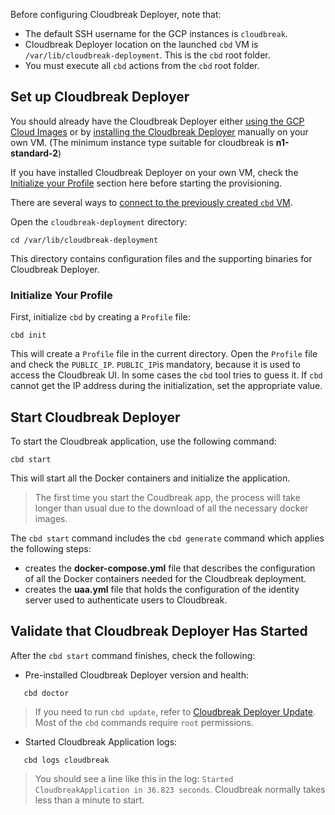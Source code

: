 Before configuring Cloudbreak Deployer, note that:

  * The default SSH username for the GCP instances is `cloudbreak`.
  * Cloudbreak Deployer location on the launched `cbd` VM is `/var/lib/cloudbreak-deployment`. This is the 
      `cbd` root folder.
  * You must execute all `cbd` actions from the `cbd` root folder.

## Set up Cloudbreak Deployer

You should already have the Cloudbreak Deployer either [using the GCP Cloud Images](gcp.md) or by [installing the 
Cloudbreak Deployer](onprem.md) manually on your own VM. (The minimum instance type suitable for cloudbreak is **n1-standard-2**)

If you have installed Cloudbreak Deployer on your own VM, check the [Initialize your Profile](gcp.md#initialize-your-profile) 
section here before starting the provisioning.

There are several ways to [connect to the previously created `cbd` VM](https://cloud.google.com/compute/docs/instances/connecting-to-instance).

Open the `cloudbreak-deployment` directory:

```
cd /var/lib/cloudbreak-deployment
```
This directory contains configuration files and the supporting binaries for Cloudbreak Deployer.

### Initialize Your Profile

First, initialize `cbd` by creating a `Profile` file:

```
cbd init
```
This will create a `Profile` file in the current directory. Open the `Profile` file and check the `PUBLIC_IP`. 
`PUBLIC_IP`is mandatory, because it is used to access the Cloudbreak UI. In some cases the `cbd` tool tries to 
guess it. If `cbd` cannot get the IP address during the initialization, set the appropriate value.

## Start Cloudbreak Deployer

To start the Cloudbreak application, use the following command:
```
cbd start
```
This will start all the Docker containers and initialize the application.

>The first time you start the Coudbreak app, the process will take longer than usual due to the download of all the necessary docker images.

The `cbd start` command includes the `cbd generate` command which applies the following steps:

- creates the **docker-compose.yml** file that describes the configuration of all the Docker containers needed for the Cloudbreak deployment.
- creates the **uaa.yml** file that holds the configuration of the identity server used to authenticate users to Cloudbreak.

## Validate that Cloudbreak Deployer Has Started

After the `cbd start` command finishes, check the following:

- Pre-installed Cloudbreak Deployer version and health:
```
   cbd doctor
```
>If you need to run `cbd update`, refer to [Cloudbreak Deployer Update](update.md#update-cloudbreak-deployer). Most of the `cbd` commands require `root` permissions.

- Started Cloudbreak Application logs:
```
   cbd logs cloudbreak
```
>You should see a line like this in the log: `Started CloudbreakApplication in 36.823 seconds`. Cloudbreak normally takes less than a minute to start.

